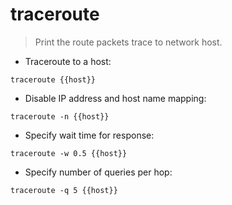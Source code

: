 # traceroute

> Print the route packets trace to network host.

- Traceroute to a host:

`traceroute {{host}}`

- Disable IP address and host name mapping:

`traceroute -n {{host}}`

- Specify wait time for response:

`traceroute -w 0.5 {{host}}`

- Specify number of queries per hop:

`traceroute -q 5 {{host}}`
